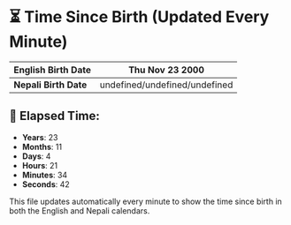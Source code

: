 # ⏳ Time Since Birth (Updated Every Minute)

| **English Birth Date** | Thu Nov 23 2000 |
|------------------------|-------------------------------------|
| **Nepali Birth Date**  | undefined/undefined/undefined                  |

## 📅 Elapsed Time:

- **Years**: 23
- **Months**: 11
- **Days**: 4
- **Hours**: 21
- **Minutes**: 34
- **Seconds**: 42

This file updates automatically every minute to show the time since birth in both the English and Nepali calendars.